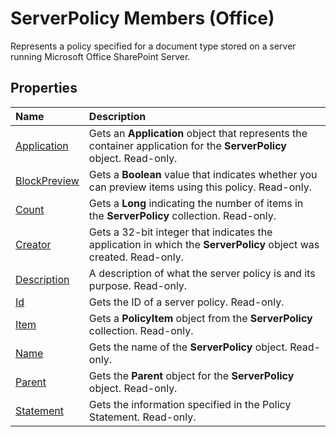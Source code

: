 
# ServerPolicy Members (Office)
Represents a policy specified for a document type stored on a server running Microsoft Office SharePoint Server.

## Properties



|**Name**|**Description**|
|:-----|:-----|
| [Application](0d07cae1-9219-c617-f15d-01bc5ec59132.md)|Gets an  **Application** object that represents the container application for the **ServerPolicy** object. Read-only.|
| [BlockPreview](a211ccbe-ee3e-168f-1f2f-15a1eddc876d.md)|Gets a  **Boolean** value that indicates whether you can preview items using this policy. Read-only.|
| [Count](aeb054d5-0b24-37e8-e1b6-6762a0d13d28.md)|Gets a  **Long** indicating the number of items in the **ServerPolicy** collection. Read-only.|
| [Creator](4acaac16-3611-ae19-9c6c-347ee67f6488.md)|Gets a 32-bit integer that indicates the application in which the  **ServerPolicy** object was created. Read-only.|
| [Description](ca820f97-79f7-d9aa-5368-e4ecfbfeccd3.md)|A description of what the server policy is and its purpose. Read-only.|
| [Id](b1838ff9-d01a-bf19-a9a1-66627242eacc.md)|Gets the ID of a server policy. Read-only.|
| [Item](21fcec13-238e-f24d-2582-4c2ed8341d82.md)|Gets a  **PolicyItem** object from the **ServerPolicy** collection. Read-only.|
| [Name](a2afd663-55a0-913d-dade-19df4a1ab8dd.md)|Gets the name of the  **ServerPolicy** object. Read-only.|
| [Parent](cab80a1e-f5e0-232f-c75b-14277f8a9022.md)|Gets the  **Parent** object for the **ServerPolicy** object. Read-only.|
| [Statement](7ae6f51a-bd5b-0a27-4a38-b07ff5c0d233.md)|Gets the information specified in the Policy Statement. Read-only.|
